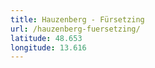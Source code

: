 ```yaml
---
title: Hauzenberg - Fürsetzing
url: /hauzenberg-fuersetzing/
latitude: 48.653
longitude: 13.616
---
```

